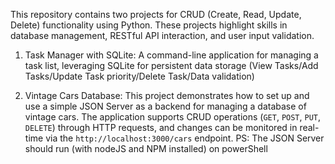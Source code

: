 This repository contains two projects for CRUD (Create, Read, Update, Delete) functionality using Python. These projects highlight skills in database management, RESTful API interaction, and user input validation.

1) Task Manager with SQLite: A command-line application for managing a task list, leveraging SQLite for persistent data storage (View Tasks/Add Tasks/Update Task priority/Delete Task/Data validation)

2) Vintage Cars Database: This project demonstrates how to set up and use a simple JSON Server as a backend for managing a database of vintage cars. The application supports CRUD operations (`GET`, `POST`, `PUT`, `DELETE`) through HTTP requests, and changes can be monitored in real-time via the `http://localhost:3000/cars` endpoint.
PS: The JSON Server should run (with nodeJS and NPM installed) on powerShell
